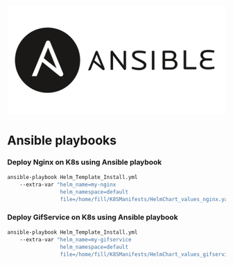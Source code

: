 ![Ansible](images/Ansible_new.png)

# Ansible playbooks

### Deploy Nginx on K8s using Ansible playbook
```bash
ansible-playbook Helm_Template_Install.yml 
    --extra-var "helm_name=my-nginx 
                 helm_namespace=default 
                 file=/home/fill/K8SManifests/HelmChart_values_nginx.yaml"
```

### Deploy GifService on K8s using Ansible playbook
```bash
ansible-playbook Helm_Template_Install.yml 
    --extra-var "helm_name=my-gifservice 
                 helm_namespace=default 
                 file=/home/fill/K8SManifests/HelmChart_values_gifservice.yaml"
```